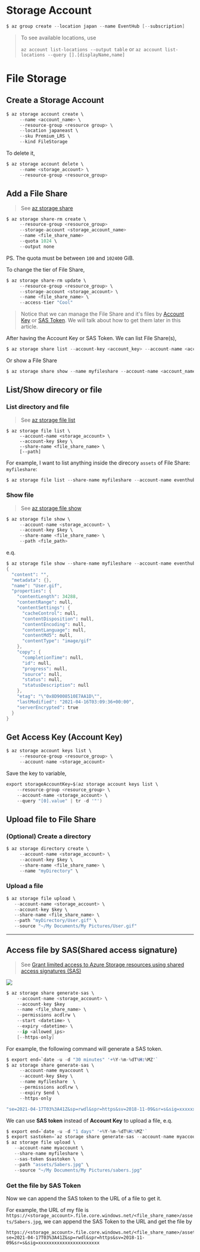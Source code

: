 # Storage Account

```s
$ az group create --location japan --name EventHub [--subscription]
```

> To see available locations, use 
> 
> `az account list-locations --output table`
> or 
> `az account list-locations --query [].[displayName,name]`


# File Storage

## Create a Storage Account

```s
$ az storage account create \
     --name <account_name> \
     --resource-group <resource group> \
     --location japaneast \
     --sku Premium_LRS \
     --kind FileStorage
```


To delete it,

```s
$ az storage account delete \
     --name <storage_account> \
     --resource-group <resource_group>
```



## Add a File Share

> See [az storage share](https://docs.microsoft.com/en-us/cli/azure/storage/share?view=azure-cli-latest#az_storage_share_list)


```s
$ az storage share-rm create \
     --resource-group <resource_group>
     --storage-account <storage_account_name>
     --name <file_share_name>
     --quota 1024 \
     --output none
```

PS. The quota must be between `100` and `102400` GiB.


To change the tier of File Share,

```s
$ az storage share-rm update \
     --resource-group <resource_group> \
     --storage-account <storage_account> \
     --name <file_share_name> \
     --access-tier "Cool"
```


> Notice that we can manage the File Share and it's files by [Account Key](https://docs.microsoft.com/en-us/azure/storage/common/storage-account-keys-manage?tabs=azure-portal) or [SAS Token](https://docs.microsoft.com/en-us/azure/storage/common/storage-account-keys-manage?tabs=azure-portal).
> We will talk about how to get them later in this article.

After having the Account Key or SAS Token.
We can list File Share(s),


```s
$ az storage share list --account-key <account_key> --account-name <account_name>
```


Or show a File Share

```s
$ az storage share show --name myfileshare --account-name <account_name> --account-key $key
```


## List/Show direcory or file

### List directory and file

> See [az storage file list](https://docs.microsoft.com/en-us/cli/azure/storage/file?view=azure-cli-latest#az_storage_file_list)

```
$ az storage file list \
     --account-name <storage_account> \
     --account-key $key \
     --share-name <file_share_name> \
     [--path]
```


For example, I want to list anything inside the direcory `assets` of File Share: `myfileshare`:

```s
$ az storage file list --share-name myfileshare --account-name eventhub0933298858 --account-key $key --path "assets"
```

### Show file

> See [az storage file show](https://docs.microsoft.com/en-us/cli/azure/storage/file?view=azure-cli-latest#az_storage_file_show)

```s
$ az storage file show \
     --account-name <storage_account> \
     --account-key $key \
     --share-name <file_share_name> \
     --path <file_path>
```

e.q. 

```s
$ az storage file show --share-name myfileshare --account-name eventhub0933298858 --sas-token $sastoken --path "assets/User.gif"
{
  "content": "",
  "metadata": {},
  "name": "User.gif",
  "properties": {
    "contentLength": 34288,
    "contentRange": null,
    "contentSettings": {
      "cacheControl": null,
      "contentDisposition": null,
      "contentEncoding": null,
      "contentLanguage": null,
      "contentMd5": null,
      "contentType": "image/gif"
    },
    "copy": {
      "completionTime": null,
      "id": null,
      "progress": null,
      "source": null,
      "status": null,
      "statusDescription": null
    },
    "etag": "\"0x8D9008510E7AA1D\"",
    "lastModified": "2021-04-16T03:09:36+00:00",
    "serverEncrypted": true
  }
}
```


## Get Access Key (Account Key)


```s
$ az storage account keys list \
     --resource-group <resource_group> \
     --account-name <storage_account> 
```


Save the key to variable,

```s
export storageAccountKey=$(az storage account keys list \
    --resource-group <resource_group> \
    --account-name <storage_account> \
    --query "[0].value" | tr -d '"')
```


## Upload file to File Share

### (Optional) Create a directory

```s
$ az storage directory create \
     --account-name <storage_account> \
     --account-key $key \
     --share-name <file_share_name> \
     --name "myDirectory" \
```

### Upload a file

```s
$ az storage file upload \
   --account-name <storage_account> \
   --account-key $key \
   --share-name <file_share_name> \
   --path "myDirectory/User.gif" \
   --source "~/My Documents/My Pictures/User.gif"
```




---
## Access file by SAS(Shared access signature)

> See [Grant limited access to Azure Storage resources using shared access signatures (SAS)](https://docs.microsoft.com/en-us/azure/storage/common/storage-sas-overview)

![](assets/sas.jpg)

```s
$ az storage share generate-sas \
    --account-name <storage_account> \
    --account-key $key
    --name <file_share_name> \
    --permissions acdlrw \
    --start <datetime> \
    --expiry <datetime> \
    --ip <allowed_ips>
    [--https-only]
```



For example, the following command will generate a SAS token.

```s
$ export end=`date -u -d "30 minutes" '+%Y-%m-%dT%H:%MZ'`
$ az storage share generate-sas \
     --account-name myaccount \
     --account-key $key \
     --name myfileshare  \
     --permissions acdlrw \
     --expiry $end \
     --https-only

"se=2021-04-17T03%3A41Z&sp=rwdl&spr=https&sv=2018-11-09&sr=s&sig=xxxxxxxxxxxxxxxxxxx"
```


We can use **SAS token** instead of **Account Key** to upload a file, e.q.

```s
$ export end=`date -u -d "1 days" '+%Y-%m-%dT%H:%MZ'`
$ export sastoken=`az storage share generate-sas --account-name myaccount --account-key $key --name myfileshare --permissions dlrw --expiry $end --https-only -o tsv`
$ az storage file upload \
   --account-name myaccount \
   --share-name myfileshare \
   --sas-token $sastoken \
   --path "assets/Sabers.jpg" \
   --source "~/My Documents/My Pictures/sabers.jpg"
```



### Get the file by SAS Token

Now we can append the SAS token to the URL of a file to get it.

For example, the URL of my file is `https://<storage_account>.file.core.windows.net/<file_share_name>/assets/Sabers.jpg`, we can append the SAS Token to the URL and get the file by

```
https://<storage_account>.file.core.windows.net/<file_share_name>/assets/Sabers.jpg?se=2021-04-17T03%3A41Z&sp=rwdl&spr=https&sv=2018-11-09&sr=s&sig=xxxxxxxxxxxxxxxxxxxxxxx
```









